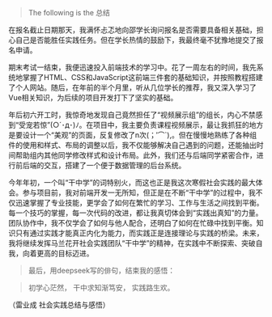 >   The following is the 总结 

在报名截止日期那天，我满怀忐忑地向邵学长询问报名是否需要具备相关基础，担心自己是否能胜任实践任务。但在学长热情的鼓励下，我最终毫不犹豫地提交了报名申请。

期末考试一结束，我便迅速投入前端技术的学习中。花了一周左右的时间，我先系统地掌握了HTML、CSS和JavaScript这前端三件套的基础知识，并按照教程搭建了个人网站。随后，在年前的半个月里，听从几位学长的推荐，我又深入学习了Vue相关知识，为后续的项目开发打下了坚实的基础。

年后初六开工时，我惊奇地发现自己竟然担任了“视频展示组”的组长，内心不禁感到“受宠若惊”(○´･д･)ﾉ。在项目中，我主要负责课程视频展示，最让我抓狂的地方是要设计一个“美观”的页面，反复修改了n次(；′⌒`),。但在慢慢地熟练了各种组件的使用和样式、布局的调整以后，我不仅能够解决自己遇到的问题，还能抽出时间帮助组内其他同学修改样式和设计布局。此外，我们还与后端同学紧密合作，进行前后端的交互，搭建了一个便于数据管理的后台系统。

今年年初，一个叫“干中学”的词特别火，而这也正是我这次寒假社会实践的最大体会。参与项目前，我对前端开发一无所知，但正是在不断“干中学”的过程中，我不仅迅速掌握了专业技能，更学会了如何在繁忙的学习、工作与生活之间找到平衡。每一个技巧的掌握，每一次代码的改进，都让我真切体会到“实践出真知”的力量。团队协作中，我不仅学会了如何与他人配合，还明白了如何在忙碌中找到平衡。知识只有通过实践才能真正内化为能力，而实践正是连接理论与实践的桥梁。未来，我将继续发挥马兰花开社会实践团队“干中学”的精神，在实践中不断探索、突破自我，向着更高的目标迈进。

>   最后，用deepseek写的俳句，结束我的感悟：

>   初学心茫然， 
>   干中求知渐笃安， 
>   实践路生欢。

（雷业成 社会实践总结与感悟）